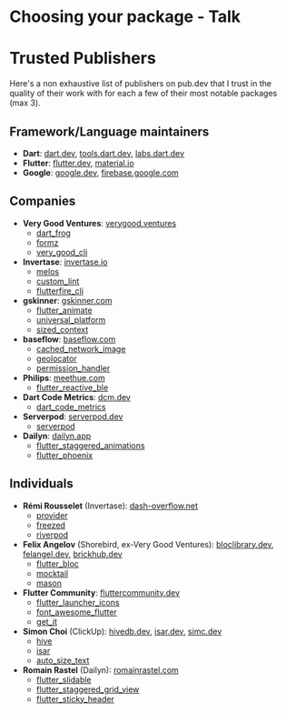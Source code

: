 # Choosing your package - Talk

# Trusted Publishers

Here's a non exhaustive list of publishers on pub.dev that I trust in the quality of their work with for each a few of their most notable packages (max 3).

## Framework/Language maintainers

* **Dart**: [dart.dev](https://pub.dev/publishers/dart.dev/packages), [tools.dart.dev](https://pub.dev/publishers/tools.dart.dev/packages), [labs.dart.dev](https://pub.dev/publishers/labs.dart.dev/packages)
* **Flutter**: [flutter.dev](https://pub.dev/publishers/flutter.dev/packages), [material.io](https://pub.dev/publishers/material.io/packages)
* **Google**: [google.dev](https://pub.dev/publishers/google.dev/packages), [firebase.google.com](https://pub.dev/publishers/firebase.google.com/packages)

## Companies

* **Very Good Ventures**: [verygood.ventures](https://pub.dev/publishers/verygood.ventures/packages)
    * [dart_frog](https://pub.dev/packages/dart_frog)
    * [formz](https://pub.dev/packages/formz)
    * [very_good_cli](https://pub.dev/packages/very_good_cli)
* **Invertase**: [invertase.io](https://pub.dev/publishers/invertase.io/packages)
    * [melos](https://pub.dev/packages/melos)
    * [custom_lint](https://pub.dev/packages/custom_lint)
    * [flutterfire_cli](https://pub.dev/packages/flutterfire_cli)
* **gskinner**: [gskinner.com](https://pub.dev/publishers/gskinner.com/packages)
    * [flutter_animate](https://pub.dev/packages/flutter_animate)
    * [universal_platform](https://pub.dev/packages/universal_platform)
    * [sized_context](https://pub.dev/packages/sized_context)
* **baseflow**: [baseflow.com](https://pub.dev/publishers/baseflow.com/packages)
    * [cached_network_image](https://pub.dev/packages/cached_network_image)
    * [geolocator](https://pub.dev/packages/geolocator)
    * [permission_handler](https://pub.dev/packages/permission_handler)
* **Philips**: [meethue.com](https://pub.dev/publishers/meethue.com/packages)
    * [flutter_reactive_ble](https://pub.dev/packages/flutter_reactive_ble)
* **Dart Code Metrics**: [dcm.dev](https://pub.dev/publishers/dcm.dev/packages)
    * [dart_code_metrics](https://pub.dev/packages/dart_code_metrics)
* **Serverpod**: [serverpod.dev](https://pub.dev/publishers/serverpod.dev/packages)
    * [serverpod](https://pub.dev/packages/serverpod)
* **Dailyn**: [dailyn.app](https://pub.dev/publishers/dailyn.app/packages)
    * [flutter_staggered_animations](https://pub.dev/packages/flutter_staggered_animations)
    * [flutter_phoenix](https://pub.dev/packages/flutter_phoenix)

## Individuals

* **Rémi Rousselet** (Invertase): [dash-overflow.net](https://pub.dev/publishers/dash-overflow.net/packages)
    * [provider](https://pub.dev/packages/provider)
    * [freezed](https://pub.dev/packages/freezed)
    * [riverpod](https://pub.dev/packages/riverpod)
* **Felix Angelov** (Shorebird, ex-Very Good Ventures): [bloclibrary.dev](https://pub.dev/publishers/bloclibrary.dev/packages), [felangel.dev](https://pub.dev/publishers/felangel.dev/packages), [brickhub.dev](https://pub.dev/publishers/brickhub.dev/packages)
    * [flutter_bloc](https://pub.dev/packages/flutter_bloc)
    * [mocktail](https://pub.dev/packages/mocktail)
    * [mason](https://pub.dev/packages/mason)
* **Flutter Community**: [fluttercommunity.dev](https://pub.dev/publishers/fluttercommunity.dev/packages)
    * [flutter_launcher_icons](https://pub.dev/packages/flutter_launcher_icons)
    * [font_awesome_flutter](https://pub.dev/packages/font_awesome_flutter)
    * [get_it](https://pub.dev/packages/get_it)
* **Simon Choi** (ClickUp): [hivedb.dev](https://pub.dev/publishers/hivedb.dev/packages), [isar.dev](https://pub.dev/publishers/isar.dev/packages), [simc.dev](https://pub.dev/publishers/simc.dev/packages)
    * [hive](https://pub.dev/packages/hive)
    * [isar](https://pub.dev/packages/isar)
    * [auto_size_text](https://pub.dev/packages/auto_size_text)
* **Romain Rastel** (Dailyn): [romainrastel.com](https://pub.dev/publishers/romainrastel.com/packages)
    * [flutter_slidable](https://pub.dev/packages/flutter_slidable)
    * [flutter_staggered_grid_view](https://pub.dev/packages/flutter_staggered_grid_view)
    * [flutter_sticky_header](https://pub.dev/packages/flutter_sticky_header)